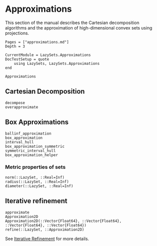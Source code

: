 # Approximations

This section of the manual describes the Cartesian decomposition algorithms and
the approximation of high-dimensional convex sets using projections.

```@contents
Pages = ["approximations.md"]
Depth = 3
```

```@meta
CurrentModule = LazySets.Approximations
DocTestSetup = quote
    using LazySets, LazySets.Approximations
end
```

```@docs
Approximations
```

## Cartesian Decomposition

```@docs
decompose
overapproximate
```

## Box Approximations

```@docs
ballinf_approximation
box_approximation
interval_hull
box_approximation_symmetric
symmetric_interval_hull
box_approximation_helper
```

### Metric properties of sets

```@docs
norm(::LazySet, ::Real=Inf)
radius(::LazySet, ::Real=Inf)
diameter(::LazySet, ::Real=Inf)
```

## Iterative refinement

```@docs
approximate
Approximation2D
Approximation2D(::Vector{Float64}, ::Vector{Float64}, ::Vector{Float64}, ::Vector{Float64})
refine(::LazySet, ::Approximation2D)
```

See [Iterative Refinement](@ref) for more details.

